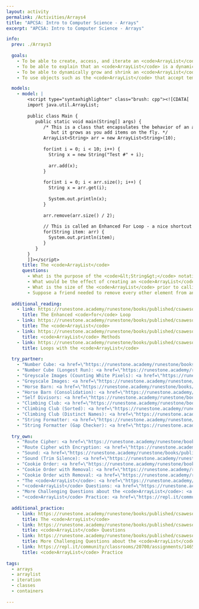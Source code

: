 ```yaml
---
layout: activity
permalink: /Activities/Arrays4
title: "APCSA: Intro to Computer Science - Arrays"
excerpt: "APCSA: Intro to Computer Science - Arrays"

info:
  prev: ./Arrays3
  
  goals: 
    - To be able to create, access, and iterate an <code>ArrayList</code>
    - To be able to explain that an <code>ArrayList</code> is a dynamic array that allows for expansion at runtime
    - To be able to dynamically grow and shrink an <code>ArrayList</code>
    - To use objects such as the <code>ArrayList</code> that accept templated/generic data types

  models:
    - model: |
        <script type="syntaxhighlighter" class="brush: cpp"><![CDATA[    
        import java.util.ArrayList;
        
        public class Main {
           public static void main(String[] args) {
              /* This is a class that encapsulates the behavior of an array,
                 but it grows as you add items on the fly. */
              ArrayList<String> arr = new ArrayList<String>(10);
              
              for(int i = 0; i < 10; i++) {
                String x = new String("Test #" + i);
                
                arr.add(x);
              }
              
              for(int i = 0; i < arr.size(); i++) {
                String x = arr.get(i);
                
                System.out.println(x);
              }
              
              arr.remove(arr.size() / 2);
              
              // This is called an Enhanced For Loop - a nice shortcut!
              for(String item: arr) {
                System.out.println(item);
              }
           }
        }
        ]]></script>       
      title: The <code>ArrayList</code>
      questions:      
        - What is the purpose of the <code>&lt;String&gt;</code> notation when creating the <code>ArrayList</code>?
        - What would be the effect of creating an <code>ArrayList</code> that stored another <code>ArrayList</code>?
        - What is the size of the <code>ArrayList</code> prior to calling <code>remove()</code>?  What is the size after the call?
        - Suppose a friend needed to remove every other element from an <code>ArrayList</code> (say, the ones with an even numbered index).  Looping for <code>i = 0</code> to <code>arr.size()</code>, they remove each element if <code>(i % 2 == 0)</code> but the wrong elements seem to be removed.  What happened, and what can we do instead?
        
  additional_reading:
    - link: https://runestone.academy/runestone/books/published/csawesome/Unit6-Arrays/topic-6-3-arrays-with-foreach.html 
      title: The Enhanced <code>for</code> Loop
    - link: https://runestone.academy/runestone/books/published/csawesome/Unit7-ArrayList/topic-7-1-arraylist-basics.html
      title: The <code>ArrayList</code>
    - link: https://runestone.academy/runestone/books/published/csawesome/Unit7-ArrayList/topic-7-2-arraylist-methods.html
      title: <code>ArrayList</code> Methods
    - link: https://runestone.academy/runestone/books/published/csawesome/Unit7-ArrayList/topic-7-3-arraylist-loops.html 
      title: Loops with the <code>ArrayList</code>
    
  try_partner:
    - "Number Cube: <a href=\"https://runestone.academy/runestone/books/published/csawesome/Unit6-Arrays/numberCubeA.html\">https://runestone.academy/runestone/books/published/csawesome/Unit6-Arrays/numberCubeA.html</a>"
    - "Number Cube (Longest Run): <a href=\"https://runestone.academy/runestone/books/published/csawesome/Unit6-Arrays/numberCubeB.html\">https://runestone.academy/runestone/books/published/csawesome/Unit6-Arrays/numberCubeB.html</a>"
    - "Greyscale Images (Counting White Pixels): <a href=\"https://runestone.academy/runestone/books/published/csawesome/Unit8-2DArray/grayImageA.html\">https://runestone.academy/runestone/books/published/csawesome/Unit8-2DArray/grayImageA.html</a>"
    - "Greyscale Images: <a href=\"https://runestone.academy/runestone/books/published/csawesome/Unit8-2DArray/grayImageB.html\">https://runestone.academy/runestone/books/published/csawesome/Unit8-2DArray/grayImageB.html</a>"
    - "Horse Barn: <a href=\"https://runestone.academy/runestone/books/published/csawesome/Unit6-Arrays/horseBarnA.html\">https://runestone.academy/runestone/books/published/csawesome/Unit6-Arrays/horseBarnA.html</a>"
    - "Horse Barn (Consolidation): <a href=\"https://runestone.academy/runestone/books/published/csawesome/Unit6-Arrays/horseBarnB.html\">https://runestone.academy/runestone/books/published/csawesome/Unit6-Arrays/horseBarnB.html</a>"
    - "Self Divisors: <a href=\"https://runestone.academy/runestone/books/published/csawesome/Unit6-Arrays/selfDivisorB.html\">https://runestone.academy/runestone/books/published/csawesome/Unit6-Arrays/selfDivisorB.html</a>"
    - "Climbing Club: <a href=\"https://runestone.academy/runestone/books/published/csawesome/Unit7-ArrayList/climbClubA.html\">https://runestone.academy/runestone/books/published/csawesome/Unit7-ArrayList/climbClubA.html</a>"
    - "Climbing Club (Sorted): <a href=\"https://runestone.academy/runestone/books/published/csawesome/Unit7-ArrayList/climbClubB.html\">https://runestone.academy/runestone/books/published/csawesome/Unit7-ArrayList/climbClubB.html</a>"
    - "Climbing Club (Distinct Names): <a href=\"https://runestone.academy/runestone/books/published/csawesome/Unit7-ArrayList/climbClubC.html\">https://runestone.academy/runestone/books/published/csawesome/Unit7-ArrayList/climbClubC.html</a>"
    - "String Formatter: <a href=\"https://runestone.academy/runestone/books/published/csawesome/Unit7-ArrayList/2016freeresponseQ4A.html\">https://runestone.academy/runestone/books/published/csawesome/Unit7-ArrayList/2016freeresponseQ4A.html</a>"
    - "String Formatter (Gap Checker): <a href=\"https://runestone.academy/runestone/books/published/csawesome/Unit7-ArrayList/2016freeresponseQ4B.html\">https://runestone.academy/runestone/books/published/csawesome/Unit7-ArrayList/2016freeresponseQ4B.html</a>"
      
  try_own:
    - "Route Cipher: <a href=\"https://runestone.academy/runestone/books/published/csawesome/Unit8-2DArray/routeCipherA.html\">https://runestone.academy/runestone/books/published/csawesome/Unit8-2DArray/routeCipherA.html</a>"
    - "Route Cipher with Encryption: <a href=\"https://runestone.academy/runestone/books/published/csawesome/Unit8-2DArray/routeCipherB.html\">https://runestone.academy/runestone/books/published/csawesome/Unit8-2DArray/routeCipherB.html</a>"
    - "Sound: <a href=\"https://runestone.academy/runestone/books/published/csawesome/Unit6-Arrays/soundA.html\">https://runestone.academy/runestone/books/published/csawesome/Unit6-Arrays/soundA.html</a>"
    - "Sound (Trim Silence): <a href=\"https://runestone.academy/runestone/books/published/csawesome/Unit6-Arrays/soundA.html\">https://runestone.academy/runestone/books/published/csawesome/Unit6-Arrays/soundA.html</a>"
    - "Cookie Order: <a href=\"https://runestone.academy/runestone/books/published/csawesome/Unit7-ArrayList/cookieOrderA.html\">https://runestone.academy/runestone/books/published/csawesome/Unit7-ArrayList/cookieOrderA.html</a>"
    - "Cookie Order with Removal: <a href=\"https://runestone.academy/runestone/books/published/csawesome/Unit7-ArrayList/cookieOrderB.html\">https://runestone.academy/runestone/books/published/csawesome/Unit7-ArrayList/cookieOrderB.html</a>"
    - "Cookie Order with Removal: <a href=\"https://runestone.academy/runestone/books/published/csawesome/Unit7-ArrayList/cookieOrderB.html\">https://runestone.academy/runestone/books/published/csawesome/Unit7-ArrayList/cookieOrderB.html</a>"
    - "The <code>ArrayList</code>: <a href=\"https://runestone.academy/runestone/books/published/csawesome/Unit7-ArrayList/listPractice.html\">https://runestone.academy/runestone/books/published/csawesome/Unit7-ArrayList/listPractice.html</a>"
    - "<code>ArrayList</code> Questions: <a href=\"https://runestone.academy/runestone/books/published/csawesome/Unit7-ArrayList/listMedMC.html\">https://runestone.academy/runestone/books/published/csawesome/Unit7-ArrayList/listMedMC.html</a>"
    - "More Challenging Questions about the <code>ArrayList</code>: <a href=\"https://runestone.academy/runestone/books/published/csawesome/Unit7-ArrayList/listHardMC.html\">https://runestone.academy/runestone/books/published/csawesome/Unit7-ArrayList/listHardMC.html</a>"
    - "<code>ArrayList</code> Practice: <a href=\"https://repl.it/community/classrooms/20700/assignments/146519\">https://repl.it/community/classrooms/20700/assignments/146519</a>" 
      
  additional_practice:
    - link: https://runestone.academy/runestone/books/published/csawesome/Unit7-ArrayList/listPractice.html
      title: The <code>ArrayList</code>
    - link: https://runestone.academy/runestone/books/published/csawesome/Unit7-ArrayList/listMedMC.html
      title: <code>ArrayList</code> Questions
    - link: https://runestone.academy/runestone/books/published/csawesome/Unit7-ArrayList/listHardMC.html
      title: More Challenging Questions about the <code>ArrayList</code>
    - link: https://repl.it/community/classrooms/20700/assignments/146519
      title: <code>ArrayList</code> Practice    
      
tags:
  - arrays
  - arraylist
  - iteration
  - classes
  - containers 
  
---
```


